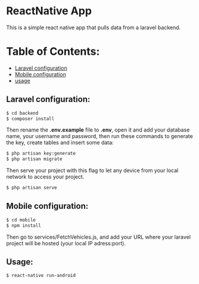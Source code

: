 # ReactNative App
This is a simple react native app that pulls data from a laravel backend.

# Table of Contents:
* [Laravel configuration](#laravel-configuration)
* [Mobile configuration](#mobile-configuration)
* [usage](#usage)

## Laravel configuration:
```sh
$ cd backend
$ composer install
```
Then rename the **.env.example** file to **.env**, open it and add your database name, your username and password, then run these commands to generate the key, create tables and insert some data:
```sh
$ php artisan key:generate
$ php artisan migrate 
```
Then serve your project with this flag to let any device from your local network to access your project.
```sh
$ php artisan serve
```
## Mobile configuration:
```sh
$ cd mobile
$ npm install
```
Then go to services/FetchVehicles.js, and add your URL where your laravel project will be hosted (your local IP adress:port).

## Usage:
```
$ react-native run-android
```


